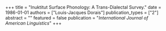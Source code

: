 +++
title = "Inuktitut Surface Phonology: A Trans-Dialectal Survey."
date = 1986-01-01
authors = ["Louis-Jacques Dorais"]
publication_types = ["2"]
abstract = ""
featured = false
publication = "*International Journal of American Linguistics*"
+++

